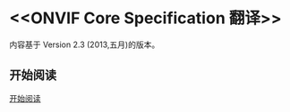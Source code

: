 # <<ONVIF Core Specification 翻译>>

内容基于 Version 2.3 (2013,五月)的版本。

## 开始阅读

[开始阅读](ebook/preface.md)
